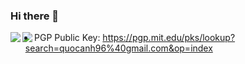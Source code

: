 ### Hi there 👋

<!--
**imcvampire/imcvampire** is a ✨ _special_ ✨ repository because its `README.md` (this file) appears on your GitHub profile.

Here are some ideas to get you started:

- 🔭 I’m currently working on ...
- 🌱 I’m currently learning ...
- 👯 I’m looking to collaborate on ...
- 🤔 I’m looking for help with ...
- 💬 Ask me about ...
- 📫 How to reach me: ...
- 😄 Pronouns: ...
- ⚡ Fun fact: ...
-->

<span>
  <img align="left" src="https://github-readme-stats.vercel.app/api?username=imcvampire&count_private=true&show_icons=true&theme=gruvbox" />
</span>
<span>
  <img align="left" src="https://github-readme-stats.vercel.app/api/top-langs/?username=imcvampire&theme=gruvbox&hide=html" />
</span>

- PGP Public Key: https://pgp.mit.edu/pks/lookup?search=quocanh96%40gmail.com&op=index
